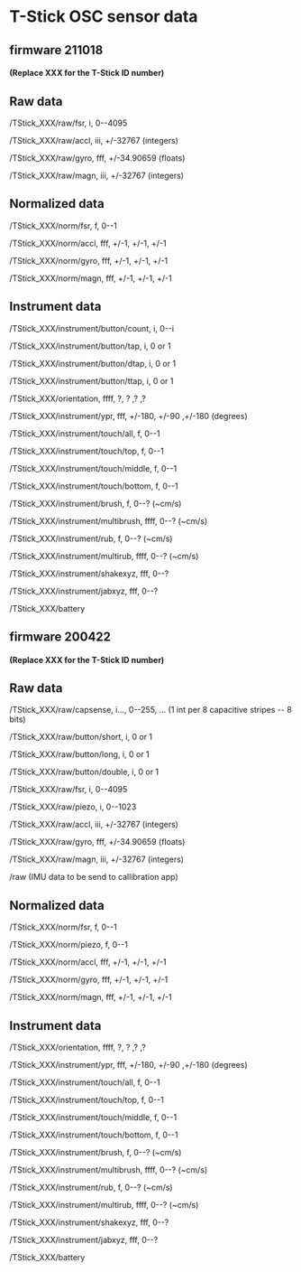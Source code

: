 # T-Stick OSC sensor data

## firmware 211018

#### (Replace XXX for the T-Stick ID number)

## Raw data

/TStick_XXX/raw/fsr, i, 0--4095

/TStick_XXX/raw/accl, iii, +/-32767 (integers)

/TStick_XXX/raw/gyro, fff, +/-34.90659 (floats)

/TStick_XXX/raw/magn, iii, +/-32767 (integers)

## Normalized data

/TStick_XXX/norm/fsr, f, 0--1

/TStick_XXX/norm/accl, fff, +/-1, +/-1, +/-1

/TStick_XXX/norm/gyro, fff, +/-1, +/-1, +/-1

/TStick_XXX/norm/magn, fff, +/-1, +/-1, +/-1

## Instrument data

/TStick_XXX/instrument/button/count, i, 0--i

/TStick_XXX/instrument/button/tap, i, 0 or 1

/TStick_XXX/instrument/button/dtap, i, 0 or 1

/TStick_XXX/instrument/button/ttap, i, 0 or 1

/TStick_XXX/orientation, ffff, ?, ? ,? ,?

/TStick_XXX/instrument/ypr, fff, +/-180, +/-90 ,+/-180 (degrees)

/TStick_XXX/instrument/touch/all, f, 0--1

/TStick_XXX/instrument/touch/top, f, 0--1

/TStick_XXX/instrument/touch/middle, f, 0--1

/TStick_XXX/instrument/touch/bottom, f, 0--1

/TStick_XXX/instrument/brush, f, 0--? (~cm/s)

/TStick_XXX/instrument/multibrush, ffff, 0--? (~cm/s)

/TStick_XXX/instrument/rub, f, 0--? (~cm/s)

/TStick_XXX/instrument/multirub, ffff, 0--? (~cm/s)

/TStick_XXX/instrument/shakexyz, fff, 0--?

/TStick_XXX/instrument/jabxyz, fff, 0--?

/TStick_XXX/battery

## firmware 200422

#### (Replace XXX for the T-Stick ID number)

## Raw data

/TStick_XXX/raw/capsense, i..., 0--255, ... (1 int per 8 capacitive stripes -- 8 bits)

/TStick_XXX/raw/button/short, i, 0 or 1

/TStick_XXX/raw/button/long, i, 0 or 1

/TStick_XXX/raw/button/double, i, 0 or 1

/TStick_XXX/raw/fsr, i, 0--4095

/TStick_XXX/raw/piezo, i, 0--1023

/TStick_XXX/raw/accl, iii, +/-32767 (integers)

/TStick_XXX/raw/gyro, fff, +/-34.90659 (floats)

/TStick_XXX/raw/magn, iii, +/-32767 (integers)

/raw (IMU data to be send to callibration app)

## Normalized data

/TStick_XXX/norm/fsr, f, 0--1

/TStick_XXX/norm/piezo, f, 0--1

/TStick_XXX/norm/accl, fff, +/-1, +/-1, +/-1

/TStick_XXX/norm/gyro, fff, +/-1, +/-1, +/-1

/TStick_XXX/norm/magn, fff, +/-1, +/-1, +/-1

## Instrument data

/TStick_XXX/orientation, ffff, ?, ? ,? ,?

/TStick_XXX/instrument/ypr, fff, +/-180, +/-90 ,+/-180 (degrees)

/TStick_XXX/instrument/touch/all, f, 0--1

/TStick_XXX/instrument/touch/top, f, 0--1

/TStick_XXX/instrument/touch/middle, f, 0--1

/TStick_XXX/instrument/touch/bottom, f, 0--1

/TStick_XXX/instrument/brush, f, 0--? (~cm/s)

/TStick_XXX/instrument/multibrush, ffff, 0--? (~cm/s)

/TStick_XXX/instrument/rub, f, 0--? (~cm/s)

/TStick_XXX/instrument/multirub, ffff, 0--? (~cm/s)

/TStick_XXX/instrument/shakexyz, fff, 0--?

/TStick_XXX/instrument/jabxyz, fff, 0--?

/TStick_XXX/battery
